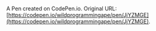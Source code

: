 # 

A Pen created on CodePen.io. Original URL: [https://codepen.io/wildprogrammingape/pen/JjYZMGE](https://codepen.io/wildprogrammingape/pen/JjYZMGE).


